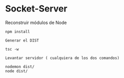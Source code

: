 

# Socket-Server

Reconstruir módulos de Node
`````
npm install

Generar el DIST

tsc -w

Levantar servidor ( cualquiera de los dos comandos)

nodemon dist/
node dist/


